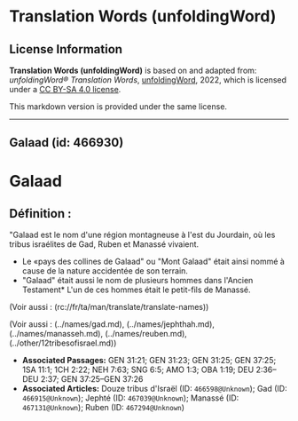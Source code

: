 # Translation Words (unfoldingWord)

## License Information

**Translation Words (unfoldingWord)** is based on and adapted from: _unfoldingWord® Translation Words_, [unfoldingWord](https://unfoldingword.org/utw), 2022, which is licensed under a [CC BY-SA 4.0 license](https://creativecommons.org/licenses/by-sa/4.0/legalcode.en).

This markdown version is provided under the same license.



--------------------------------

## Galaad (id: 466930)

Galaad
======

Définition :
------------

"Galaad est le nom d'une région montagneuse à l'est du Jourdain, où les tribus israélites de Gad, Ruben et Manassé vivaient.

* Le «pays des collines de Galaad" ou "Mont Galaad" était ainsi nommé à cause de la nature accidentée de son terrain.
* "Galaad" était aussi le nom de plusieurs hommes dans l'Ancien Testament\* L'un de ces hommes était le petit\-fils de Manassé.

(Voir aussi : (rc://fr/ta/man/translate/translate\-names))

(Voir aussi : (../names/gad.md), (../names/jephthah.md), (../names/manasseh.md), (../names/reuben.md), (../other/12tribesofisrael.md))

* **Associated Passages:** GEN 31:21; GEN 31:23; GEN 31:25; GEN 37:25; 1SA 11:1; 1CH 2:22; NEH 7:63; SNG 6:5; AMO 1:3; OBA 1:19; DEU 2:36–DEU 2:37; GEN 37:25–GEN 37:26
* **Associated Articles:** Douze tribus d'Israël (ID: `466598@Unknown`); Gad (ID: `466915@Unknown`); Jephté (ID: `467039@Unknown`); Manassé (ID: `467131@Unknown`); Ruben (ID: `467294@Unknown`)

